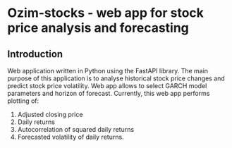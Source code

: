 # Ozim-stocks - web app for stock price analysis and forecasting
## Introduction 
Web application written in Python using the FastAPI library. The main purpose of this application is to analyse historical stock price changes and predict stock price volatility.
Web app allows to select GARCH model parameters and horizon of forecast. 
Currently, this web app performs plotting of:
1. Adjusted closing price
2. Daily returns
3. Autocorrelation of squared daily returns
4. Forecasted volatility of daily returns.
